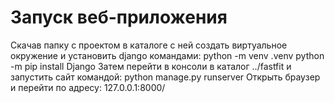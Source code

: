 # Запуск веб-приложения

Скачав папку с проектом в каталоге с ней создать виртуальное окружение и установить django командами:
python -m venv .venv
python -m pip install Django
Затем перейти в консоли в каталог ../fastfit и запустить сайт командой:
python manage.py runserver
Открыть браузер и перейти по адресу:
127.0.0.1:8000/

